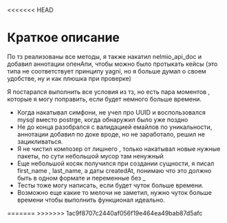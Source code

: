
<<<<<<< HEAD
<h1>Краткое описание</h1>
<p>По тз реализованы все методы, я также накатил nelmio_api_doc и добавил аннотации опенАпи, чтобы можно было протыкать кейсы (это типа не соответствует принципу yagni, но я больше думал о своем удобстве, ну и как плюшка при проверке) 
<p>Я постарался выполнить все условия из тз, но есть пара моментов , которые я могу поправить, если будет немного больше времени.</p>
<ul>
  <li>Когда накатывал симфони, не учел про UUID и воспользовался mysql вместо postrge, когда обнаружил было уже поздно</li>
  <li>Не до конца разобрался с валидацией емайлов по уникальности, аннотации добавил по доке вроде, но не заработало, решил не зацикливаться.</li>
  <li>Я не чистил композер от лишнего , только накатывал новые нужные пакеты, по сути небольшой мусор там ненужный</li>
  <li>Еще небольшой косяк получился при создании сущности, я писал first_name , last_name, а даты createdAt, понимаю что это должно быть в одном формате и переменные без _</li>
  <li>Тесты тоже могу написать, если будет чуток больше времени.</li>
  <li>Возможно еще какие то мелочи не заметил, нужно чуток больше времени чтобы выполнить функционал идеально.</li>
</ul>
=======
>>>>>>> 1ac9f8707c2440af056f19e464ea49bab87d5afc

